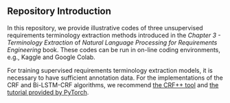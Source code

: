 ## Repository Introduction

In this repository, we provide illustrative codes of three unsupervised requirements terminology extraction methods introduced in the *Chapter 3 - Terminology Extraction* of *Natural Language Processing for Requirements Engineering* book. These codes can be run in on-line coding environments, e.g., Kaggle and Google Colab. 

For training supervised requirements terminology extraction models, it is necessary to have sufficient annotation data. For the implementations of the CRF and Bi-LSTM-CRF algorithms, we recommend <a href="https://taku910.github.io/crfpp/" target="_blank">the CRF++ tool</a> and <a href="https://pytorch.org/tutorials/beginner/nlp/advanced_tutorial.html" target="_blank">the tutorial provided by PyTorch</a>. 